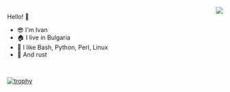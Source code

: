 
<img align="right" src="https://github-readme-stats.vercel.app/api?username=slaserx&show_icons=true">

Hello! :wave:

- :sunglasses: I'm Ivan
- :house: I live in Bulgaria
- :snake: I like Bash, Python, Perl, Linux
- :crab: And rust

</br>

[![trophy](https://github-profile-trophy.vercel.app/?username=slaserx)](https://github.com/ryo-ma/github-profile-trophy)
